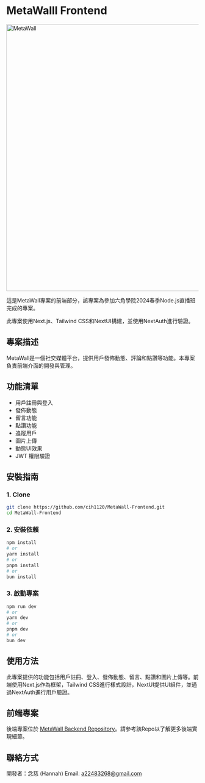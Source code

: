 # MetaWalll Frontend

<img width="700" alt="MetaWall" src="https://github.com/cih1120/MetaWall-Backend/assets/44454902/1bb20224-8be5-47ac-a10e-da7fd9cc1470">

這是MetaWall專案的前端部分，該專案為參加六角學院2024春季Node.js直播班完成的專案。

此專案使用Next.js、Tailwind CSS和NextUI構建，並使用NextAuth進行驗證。

## 專案描述

MetaWall是一個社交媒體平台，提供用戶發佈動態、評論和點讚等功能。本專案負責前端介面的開發與管理。

## 功能清單

- 用戶註冊與登入
- 發佈動態
- 留言功能
- 點讚功能
- 追蹤用戶
- 圖片上傳
- 動態UI效果
- JWT 權限驗證

## 安裝指南

### 1. Clone

```bash
git clone https://github.com/cih1120/MetaWall-Frontend.git
cd MetaWall-Frontend
```

### 2. 安裝依賴 
```bash
npm install
# or
yarn install
# or
pnpm install
# or
bun install
```

### 3. 啟動專案
``` bash
npm run dev
# or
yarn dev
# or
pnpm dev
# or
bun dev
``` 

## 使用方法
此專案提供的功能包括用戶註冊、登入、發佈動態、留言、點讚和圖片上傳等。前端使用Next.js作為框架，Tailwind CSS進行樣式設計，NextUI提供UI組件，並通過NextAuth進行用戶驗證。

## 前端專案
後端專案位於 [MetaWall Backend Repository](https://github.com/cih1120/MetaWall-Backend)。請參考該Repo以了解更多後端實現細節。


## 聯絡方式
開發者：念慈 (Hannah)
Email: a22483268@gmail.com
